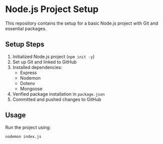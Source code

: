 # Node.js Project Setup  

This repository contains the setup for a basic Node.js project with Git and essential packages.  

## Setup Steps  

1. Initialized Node.js project (`npm init -y`)  
2. Set up Git and linked to GitHub  
3. Installed dependencies:  
   - Express  
   - Nodemon  
   - Dotenv  
   - Mongoose  
4. Verified package installation in `package.json`  
5. Committed and pushed changes to GitHub  

## Usage  

Run the project using:  
```bash
nodemon index.js

